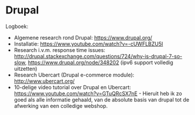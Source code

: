 Drupal
============

Logboek:

* Algemene research rond Drupal: https://www.drupal.org/
* Installatie: https://www.youtube.com/watch?v=-cUWFLBZU5I
* Research i.v.m. response time issues: http://drupal.stackexchange.com/questions/724/why-is-drupal-7-so-slow, https://www.drupal.org/node/348202 (ipv6 support volledig uitzetten)
* Research Ubercart (Drupal e-commerce module): http://www.ubercart.org/
* 10-delige video tutorial over Drupal en Ubercart: https://www.youtube.com/watch?v=GTuQRcSX7nE - Hieruit heb ik zo goed als alle informatie gehaald, van de absolute basis van drupal tot de afwerking van een colledige webshop.
